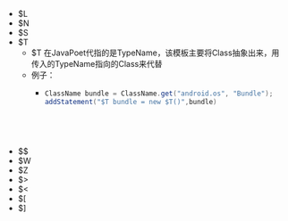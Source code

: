 - $L
- $N
- $S
- $T
	- $T 在JavaPoet代指的是TypeName，该模板主要将Class抽象出来，用传入的TypeName指向的Class来代替
	- 例子：
		- ```java
		  ClassName bundle = ClassName.get("android.os", "Bundle");
		  addStatement("$T bundle = new $T()",bundle)
		  
		    
		    
		    
		  ```
- $$
- $W
- $Z
- $>
- $<
- $[
- $]